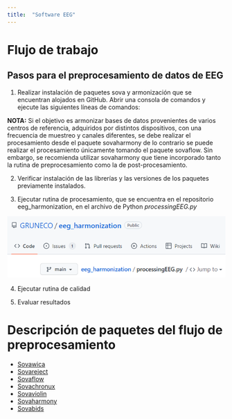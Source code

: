 ```yaml
---
title:  "Software EEG"
---
```


# Flujo de trabajo

## Pasos para el preprocesamiento de datos de EEG

1. Realizar instalación de paquetes sova y armonización que se encuentran alojados en GitHub. Abrir una consola de comandos y ejecute las siguientes líneas de comandos:  

**NOTA:** Si el objetivo es armonizar bases de datos provenientes de varios centros de referencia, adquiridos por distintos dispositivos, con una frecuencia de muestreo y canales diferentes, se debe realizar el procesamiento desde el paquete sovaharmony de lo contrario se puede realizar el procesamiento únicamente tomando el paquete sovaflow. Sin embargo, se recomienda utilizar sovaharmony que tiene incorporado tanto la rutina de preprocesamiento como la de post-procesamiento. 

2. Verificar instalación de las librerías y las versiones de los paquetes previamente instalados.  

3. Ejecutar rutina de procesamiento, que se encuentra en el repositorio eeg_harmonization, en el archivo de Python *processingEEG.py*

![Procesamiento](img\paths_prop.png)

4. Ejecutar rutina de calidad 

5. Evaluar resultados 

# Descripción de paquetes del flujo de preprocesamiento

- [Sovawica](https://gruneco.github.io/sovawica.html)
- [Sovareject](https://gruneco.github.io/sovareject.html)
- [Sovaflow](https://gruneco.github.io/sovaflow.html)
- [Sovachronux](https://gruneco.github.io/sovachronux.html)
- [Sovaviolin](https://gruneco.github.io/sovaviolin.html)
- [Sovaharmony](https://gruneco.github.io/sovaharmony.html)
- [Sovabids](https://gruneco.github.io/sovabids.html)













